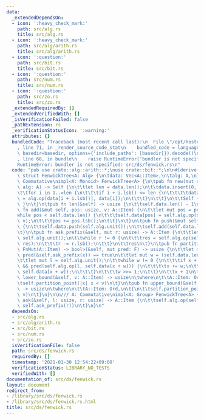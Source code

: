 ```yaml
---
data:
  _extendedDependsOn:
  - icon: ':heavy_check_mark:'
    path: src/alg.rs
    title: src/alg.rs
  - icon: ':heavy_check_mark:'
    path: src/alg/arith.rs
    title: src/alg/arith.rs
  - icon: ':question:'
    path: src/bit.rs
    title: src/bit.rs
  - icon: ':question:'
    path: src/num.rs
    title: src/num.rs
  - icon: ':question:'
    path: src/zo.rs
    title: src/zo.rs
  _extendedRequiredBy: []
  _extendedVerifiedWith: []
  _isVerificationFailed: false
  _pathExtension: rs
  _verificationStatusIcon: ':warning:'
  attributes: {}
  bundledCode: "Traceback (most recent call last):\n  File \"/opt/hostedtoolcache/Python/3.9.1/x64/lib/python3.9/site-packages/onlinejudge_verify/documentation/build.py\"\
    , line 71, in _render_source_code_stat\n    bundled_code = language.bundle(stat.path,\
    \ basedir=basedir, options={'include_paths': [basedir]}).decode()\n  File \"/opt/hostedtoolcache/Python/3.9.1/x64/lib/python3.9/site-packages/onlinejudge_verify/languages/user_defined.py\"\
    , line 68, in bundle\n    raise RuntimeError('bundler is not specified: {}'.format(path.as_posix()))\n\
    RuntimeError: bundler is not specified: src/ds/fenwick.rs\n"
  code: "pub use crate::alg::arith::*;\nuse crate::bit::*;\n\n#[derive(Clone)]\npub\
    \ struct FenwickTree<A: Alg> {\n\tdata: Vec<A::Item>,\n\talg: A,\n}\n\n/// A:\
    \ Commutative\nimpl<A: Monoid> FenwickTree<A> {\n\tpub fn new(mut data: Vec<A::Item>,\
    \ alg: A) -> Self {\n\t\tlet len = data.len();\n\t\tdata.insert(0, alg.unit());\n\
    \t\tfor i in 1..=len {\n\t\t\tif i + i.lsb() <= len {\n\t\t\t\tdata[i + i.lsb()]\
    \ = alg.op(data[i + i.lsb()], data[i]);\n\t\t\t}\n\t\t}\n\t\tSelf { data, alg\
    \ }\n\t}\n\tpub fn len(&self) -> usize {\n\t\tself.data.len() - 1\n\t}\n\tpub\
    \ fn add(&mut self, pos: usize, v: A::Item) {\n\t\tlet mut pos = pos + 1;\n\t\t\
    while pos < self.data.len() {\n\t\t\tself.data[pos] = self.alg.op(self.data[pos],\
    \ v);\n\t\t\tpos += pos.lsb();\n\t\t}\n\t}\n\tpub fn push(&mut self, v: A::Item)\
    \ {\n\t\tself.data.push(self.alg.unit());\n\t\tself.add(self.data.len() - 1, v);\n\
    \t}\n\tpub fn ask_prefix(&self, mut r: usize) -> A::Item {\n\t\tlet mut res =\
    \ self.alg.unit();\n\t\twhile r != 0 {\n\t\t\tres = self.alg.op(self.data[r],\
    \ res);\n\t\t\tr -= r.lsb();\n\t\t}\n\t\tres\n\t}\n\tpub fn partition_point<F:\
    \ FnMut(A::Item) -> bool>(&self, mut pred: F) -> usize {\n\t\tlet mut x = 0; //\
    \ pred(&self.ask_prefix(x)) == true\n\t\tlet mut w = (self.data.len() - 1).msb();\n\
    \t\tlet mut l = self.alg.unit();\n\t\twhile w != 0 {\n\t\t\tif x + w < self.data.len()\
    \ && pred(self.alg.op(l, self.data[x + w])) {\n\t\t\t\tx += w;\n\t\t\t\tl = self.alg.op(l,\
    \ self.data[x + w]);\n\t\t\t}\n\t\t\tw >>= 1;\n\t\t}\n\t\tx + 1\n\t}\n\tpub fn\
    \ lower_bound(&self, v: A::Item) -> usize\n\twhere\n\t\tA::Item: Ord,\n\t{\n\t\
    \tself.partition_point(|x| x < v)\n\t}\n\tpub fn upper_bound(&self, v: A::Item)\
    \ -> usize\n\twhere\n\t\tA::Item: Ord,\n\t{\n\t\tself.partition_point(|x| x <=\
    \ v)\n\t}\n}\n\n/// A: Commutative\nimpl<A: Group> FenwickTree<A> {\n\tpub fn\
    \ ask(&self, l: usize, r: usize) -> A::Item {\n\t\tself.alg.op(self.alg.inv(self.ask_prefix(l)),\
    \ self.ask_prefix(r))\n\t}\n}\n"
  dependsOn:
  - src/alg.rs
  - src/alg/arith.rs
  - src/bit.rs
  - src/num.rs
  - src/zo.rs
  isVerificationFile: false
  path: src/ds/fenwick.rs
  requiredBy: []
  timestamp: '2021-01-30 12:54:22+09:00'
  verificationStatus: LIBRARY_NO_TESTS
  verifiedWith: []
documentation_of: src/ds/fenwick.rs
layout: document
redirect_from:
- /library/src/ds/fenwick.rs
- /library/src/ds/fenwick.rs.html
title: src/ds/fenwick.rs
---
```


